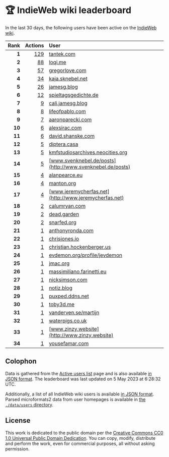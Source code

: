 # 🏆 IndieWeb wiki leaderboard

In the last 30 days, the following users have been active on the [IndieWeb wiki](https://indieweb.org).

| Rank | Actions | User |
|-----:|--------:|:-----|
| **1** | [129](https://indieweb.org/Special:Contributions/Tantek.com) | [tantek.com](http://tantek.com) |
| **2** | [88](https://indieweb.org/Special:Contributions/Loqi.me) | [loqi.me](http://loqi.me) |
| **3** | [57](https://indieweb.org/Special:Contributions/Gregorlove.com) | [gregorlove.com](http://gregorlove.com) |
| **4** | [34](https://indieweb.org/Special:Contributions/Kaja.sknebel.net) | [kaja.sknebel.net](http://kaja.sknebel.net) |
| **5** | [26](https://indieweb.org/Special:Contributions/Jamesg.blog) | [jamesg.blog](http://jamesg.blog) |
| **6** | [12](https://indieweb.org/Special:Contributions/Spieltagsgedichte.de) | [spieltagsgedichte.de](http://spieltagsgedichte.de) |
| **7** | [9](https://indieweb.org/Special:Contributions/Cali.jamesg.blog) | [cali.jamesg.blog](http://cali.jamesg.blog) |
| **8** | [8](https://indieweb.org/Special:Contributions/Lifeofpablo.com) | [lifeofpablo.com](http://lifeofpablo.com) |
| **9** | [7](https://indieweb.org/Special:Contributions/Aaronparecki.com) | [aaronparecki.com](http://aaronparecki.com) |
| **10** | [6](https://indieweb.org/Special:Contributions/Alexsirac.com) | [alexsirac.com](http://alexsirac.com) |
| **11** | [6](https://indieweb.org/Special:Contributions/David.shanske.com) | [david.shanske.com](http://david.shanske.com) |
| **12** | [5](https://indieweb.org/Special:Contributions/Diptera.casa) | [diptera.casa](http://diptera.casa) |
| **13** | [5](https://indieweb.org/Special:Contributions/Kmfstudiosarchives.neocities.org) | [kmfstudiosarchives.neocities.org](http://kmfstudiosarchives.neocities.org) |
| **14** | [5](https://indieweb.org/Special:Contributions/Www.svenknebel.de_posts) | [www.svenknebel.de/posts](http://www.svenknebel.de/posts) |
| **15** | [4](https://indieweb.org/Special:Contributions/Alanpearce.eu) | [alanpearce.eu](http://alanpearce.eu) |
| **16** | [4](https://indieweb.org/Special:Contributions/Manton.org) | [manton.org](http://manton.org) |
| **17** | [4](https://indieweb.org/Special:Contributions/Www.jeremycherfas.net) | [www.jeremycherfas.net](http://www.jeremycherfas.net) |
| **18** | [2](https://indieweb.org/Special:Contributions/Calumryan.com) | [calumryan.com](http://calumryan.com) |
| **19** | [2](https://indieweb.org/Special:Contributions/Dead.garden) | [dead.garden](http://dead.garden) |
| **20** | [2](https://indieweb.org/Special:Contributions/Snarfed.org) | [snarfed.org](http://snarfed.org) |
| **21** | [1](https://indieweb.org/Special:Contributions/Anthonyronda.com) | [anthonyronda.com](http://anthonyronda.com) |
| **22** | [1](https://indieweb.org/Special:Contributions/Chrisjones.io) | [chrisjones.io](http://chrisjones.io) |
| **23** | [1](https://indieweb.org/Special:Contributions/Christian.hockenberger.us) | [christian.hockenberger.us](http://christian.hockenberger.us) |
| **24** | [1](https://indieweb.org/Special:Contributions/Evdemon.org_profile_jevdemon) | [evdemon.org/profile/jevdemon](http://evdemon.org/profile/jevdemon) |
| **25** | [1](https://indieweb.org/Special:Contributions/Jmac.org) | [jmac.org](http://jmac.org) |
| **26** | [1](https://indieweb.org/Special:Contributions/Massimiliano.farinetti.eu) | [massimiliano.farinetti.eu](http://massimiliano.farinetti.eu) |
| **27** | [1](https://indieweb.org/Special:Contributions/Nicksimson.com) | [nicksimson.com](http://nicksimson.com) |
| **28** | [1](https://indieweb.org/Special:Contributions/Notiz.blog) | [notiz.blog](http://notiz.blog) |
| **29** | [1](https://indieweb.org/Special:Contributions/Puxped.ddns.net) | [puxped.ddns.net](http://puxped.ddns.net) |
| **30** | [1](https://indieweb.org/Special:Contributions/Toby3d.me) | [toby3d.me](http://toby3d.me) |
| **31** | [1](https://indieweb.org/Special:Contributions/Vanderven.se_martijn) | [vanderven.se/martijn](http://vanderven.se/martijn) |
| **32** | [1](https://indieweb.org/Special:Contributions/Waterpigs.co.uk) | [waterpigs.co.uk](http://waterpigs.co.uk) |
| **33** | [1](https://indieweb.org/Special:Contributions/Www.zinzy.website) | [www.zinzy.website](http://www.zinzy.website) |
| **34** | [1](https://indieweb.org/Special:Contributions/Yousefamar.com) | [yousefamar.com](http://yousefamar.com) |


## Colophon

Data is gathered from the [Active users list](https://indieweb.org/Special:ActiveUsers) page and is also available [in JSON format](https://github.com/jgarber623/indieweb-wiki-leaderboard/blob/main/data/leaderboard.json). The leaderboard was last updated on 5 May 2023 at 6:28:32 UTC.

Additionally, a list of all IndieWeb wiki users is available [in JSON format](https://github.com/jgarber623/indieweb-wiki-leaderboard/blob/main/data/users.json). Parsed microformats2 data from user homepages is available in [the `./data/users` directory](https://github.com/jgarber623/indieweb-wiki-leaderboard/blob/main/data/users).

## License

This work is dedicated to the public domain per the [Creative Commons CC0 1.0 Universal Public Domain Dedication](https://creativecommons.org/publicdomain/zero/1.0/). You can copy, modify, distribute and perform the work, even for commercial purposes, all without asking permission.
